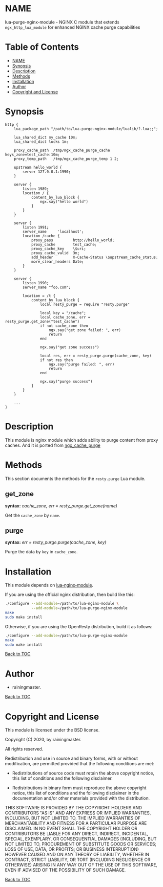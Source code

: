 NAME
====

lua-purge-nginx-module - NGINX C module that extends `ngx_http_lua_module` for enhanced NGINX cache purge capabilities

Table of Contents
=================

* [NAME](#name)
* [Synopsis](#synopsis)
* [Description](#description)
* [Methods](#methods)
* [Installation](#installation)
* [Author](#author)
* [Copyright and License](#copyright-and-license)

Synopsis
========

```nginx
http {
    lua_package_path "/path/to/lua-purge-nginx-module/lualib/?.lua;;";

    lua_shared_dict my_cache 10m;
    lua_shared_dict locks 1m;

    proxy_cache_path  /tmp/ngx_cache_purge_cache keys_zone=test_cache:10m;
    proxy_temp_path   /tmp/ngx_cache_purge_temp 1 2;
    
    upstream hello_world {
        server 127.0.0.1:1990;
    }
    
    server {
        listen 1989;
        location / {
            content_by_lua_block {
                ngx.say("hello world")
            }
        }
    }
    
    server {
        listen 1991;
        server_name     'localhost';
        location /cache {
            proxy_pass         http://hello_world;
            proxy_cache        test_cache;
            proxy_cache_key    \$uri;
            proxy_cache_valid  3m;
            add_header         X-Cache-Status \$upstream_cache_status;
            more_clear_headers Date;
        }
    }

    server {
        listen 1990;
        server_name "foo.com";

        location = /t {
            content_by_lua_block {
                local resty_purge = require "resty.purge"

                local key = "/cache";
                local cache_zone, err = resty_purge.get_zone("test_cache")
                if not cache_zone then
                    ngx.say("get zone failed: ", err)
                    return
                end

                ngx.say("get zone success")

                local res, err = resty_purge.purge(cache_zone, key)
                if not res then
                    ngx.say("purge failed: ", err)
                    return
                end

                ngx.say("purge success")
            }
        }
    }

    ...
}
```

Description
=======

This module is nginx module which adds ability to purge content from proxy caches. And it is ported from [ngx_cache_purge](https://github.com/FRiCKLE/ngx_cache_purge)

Methods
=======

This section documents the methods for the `resty.purge` Lua module.

get_zone
-------------------
**syntax:** *cache_zone, err = resty_purge.get_zone(name)*

Get the `cache_zone` by `name`.

purge
------------------
**syntax:** *err = resty_purge.purge(cache_zone, key)*

Purge the data by `key` in `cache_zone`.

Installation
============

This module depends on [lua-nginx-module](https://github.com/openresty/lua-nginx-module).

If you are using the official nginx distribution, then build like this:

```bash
./configure --add-module=/path/to/lua-nginx-module \
            --add-module=/path/to/lua-purge-nginx-module
make
sudo make install
```

Otherwise, if you are using the OpenResty distribution, build it as follows:

```bash
./configure --add-module=/path/to/lua-purge-nginx-module
make
sudo make install
```

[Back to TOC](#table-of-contents)

Author
======

* rainingmaster.

[Back to TOC](#table-of-contents)

Copyright and License
=====================

This module is licensed under the BSD license.

Copyright (C) 2020, by rainingmaster.

All rights reserved.

Redistribution and use in source and binary forms, with or without modification, are permitted provided that the following conditions are met:

* Redistributions of source code must retain the above copyright notice, this list of conditions and the following disclaimer.

* Redistributions in binary form must reproduce the above copyright notice, this list of conditions and the following disclaimer in the documentation and/or other materials provided with the distribution.

THIS SOFTWARE IS PROVIDED BY THE COPYRIGHT HOLDERS AND CONTRIBUTORS "AS IS" AND ANY EXPRESS OR IMPLIED WARRANTIES, INCLUDING, BUT NOT LIMITED TO, THE IMPLIED WARRANTIES OF MERCHANTABILITY AND FITNESS FOR A PARTICULAR PURPOSE ARE DISCLAIMED. IN NO EVENT SHALL THE COPYRIGHT HOLDER OR CONTRIBUTORS BE LIABLE FOR ANY DIRECT, INDIRECT, INCIDENTAL, SPECIAL, EXEMPLARY, OR CONSEQUENTIAL DAMAGES (INCLUDING, BUT NOT LIMITED TO, PROCUREMENT OF SUBSTITUTE GOODS OR SERVICES; LOSS OF USE, DATA, OR PROFITS; OR BUSINESS INTERRUPTION) HOWEVER CAUSED AND ON ANY THEORY OF LIABILITY, WHETHER IN CONTRACT, STRICT LIABILITY, OR TORT (INCLUDING NEGLIGENCE OR OTHERWISE) ARISING IN ANY WAY OUT OF THE USE OF THIS SOFTWARE, EVEN IF ADVISED OF THE POSSIBILITY OF SUCH DAMAGE.

[Back to TOC](#table-of-contents)

